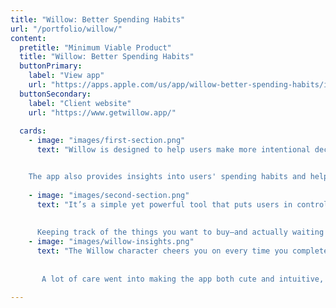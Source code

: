 ```yaml
---
title: "Willow: Better Spending Habits"
url: "/portfolio/willow/"
content:
  pretitle: "Minimum Viable Product"
  title: "Willow: Better Spending Habits"
  buttonPrimary:
    label: "View app"
    url: "https://apps.apple.com/us/app/willow-better-spending-habits/id6670408045?l"
  buttonSecondary:
    label: "Client website"
    url: "https://www.getwillow.app/"
    
  cards:
    - image: "images/first-section.png"
      text: "Willow is designed to help users make more intentional decisions about their spending. By creating wishlists, setting reminders, and answering a questionnaire aimed at unveiling the psychology behind their shopping habits, Willow helps users reflect on their purchases.


    The app also provides insights into users' spending habits and helps them weigh the pros and cons of potential buys, encouraging lasting mindful consumption habits."
 
    - image: "images/second-section.png"
      text: "It’s a simple yet powerful tool that puts users in control of their financial choices, giving them more freedom to invest in what truly adds value to their lives.
      
      
      Keeping track of the things you want to buy—and actually waiting before making a purchase—can be tough. That’s why Willow was designed with gamification techniques and a friendly character to make the process easier and more enjoyable."
    - image: "images/willow-insights.png"
      text: "The Willow character cheers you on every time you complete a task, adding a fun and encouraging touch while also reminding you why thoughtful spending matters.
      
      
       A lot of care went into making the app both cute and intuitive, and the results speak for themselves—users users enjoy it and really appreciate the design."
       
---
```

